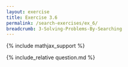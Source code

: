 ```yaml
---
layout: exercise
title: Exercise 3.6
permalink: /search-exercises/ex_6/
breadcrumb: 3-Solving-Problems-By-Searching
---
```


{% include mathjax_support %}

<div><i class="arrow-up loader" data-chapter="search-exercises" data-exercise="ex_6" data-rating="0"></i></div>
{% include_relative question.md %}
